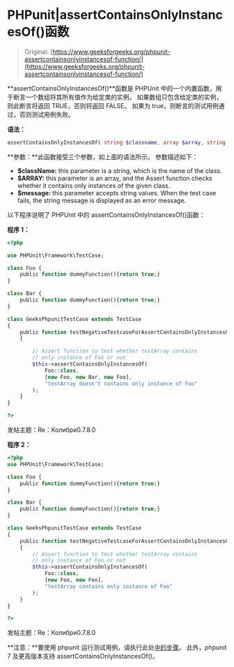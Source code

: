 # PHPunit|assertContainsOnlyInstancesOf()函数

> Original: [https://www.geeksforgeeks.org/phpunit-assertcontainsonlyinstancesof-function/](https://www.geeksforgeeks.org/phpunit-assertcontainsonlyinstancesof-function/)

**assertContainsOnlyInstancesOf()**函数是 PHPUnit 中的一个内置函数，用于断言一个数组将其所有值作为给定类的实例。 如果数组只包含给定类的实例，则此断言将返回 TRUE，否则将返回 FALSE。 如果为 true，则断言的测试用例通过，否则测试用例失败。

**语法：**

```php
assertContainsOnlyInstancesOf( string $classname, array $array, string $message = '' )

```

**参数：**此函数接受三个参数，如上面的语法所示。 参数描述如下：

*   **$className:** this parameter is a string, which is the name of the class.
*   **$ARRAY:** this parameter is an array, and the Assert function checks whether it contains only instances of the given class.
*   **$message:** this parameter accepts string values. When the test case fails, the string message is displayed as an error message.

以下程序说明了 PHPUnit 中的 assertContainsOnlyInstancesOf()函数：

**程序 1：**

```php
<?php

use PHPUnit\Framework\TestCase;

class Foo {
    public function dummyFunction(){return true;}
}

class Bar {
    public function dummyFunction(){return true;}
}

class GeeksPhpunitTestCase extends TestCase
{
    public function testNegativeTestcaseForAssertContainsOnlyInstancesOf()
    {

        // Assert function to test whether testArray contains
        // only instance of Foo or not
        $this->assertContainsOnlyInstancesOf(
            Foo::class,
            [new Foo, new Bar, new Foo], 
            "testArray doesn't contains only instance of Foo"
        );
    }
}

?>
```

发帖主题：Re：Колибри0.7.8.0

**程序 2：**

```php
<?php
use PHPUnit\Framework\TestCase;

class Foo {
    public function dummyFunction(){return true;}
}

class Bar {
    public function dummyFunction(){return true;}
}

class GeeksPhpunitTestCase extends TestCase
{
    public function testNegativeTestcaseForAssertContainsOnlyInstancesOf()
    {
        // Assert function to test whether testArray contains
        // only instance of Foo or not
        $this->assertContainsOnlyInstancesOf(
            Foo::class,
            [new Foo, new Foo],
            "testArray contains only instance of Foo"
        );
    }
}

?>
```

发帖主题：Re：Колибри0.7.8.0

**注意：**要使用 phpunit 运行测试用例，请执行此处[中的步骤](https://www.jetbrains.com/help/phpstorm/using-phpunit-framework.html)。 此外，phpunit 7 及更高版本支持 assertContainsOnlyInstancesOf()。